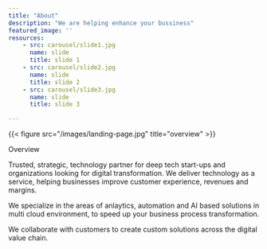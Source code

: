 ```yaml
---
title: "About"
description: "We are helping enhance your bussiness"
featured_image: ''
resources:
    - src: carousel/slide1.jpg
      name: slide
      title: slide 1 
    - src: carousel/slide2.jpg
      name: slide 
      title: slide 2  
    - src: carousel/slide3.jpg
      name: slide 
      title: slide 3 

---
```

{{< figure src="/images/landing-page.jpg" title="overview" >}}


Overview

Trusted, strategic, technology partner for deep tech start-ups and organizations looking for digital transformation.
We deliver technology as a service, helping businesses improve customer experience, revenues and margins.

We specialize in the areas of anlaytics, automation and AI based solutions in multi cloud environment, to speed up your business process transformation.

We collaborate with customers to create custom solutions across
the digital value chain.


